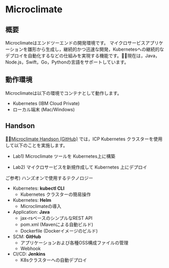 # Microclimate
## 概要
Microclimateはエンドツーエンドの開発環境です。
マイクロサービスアプリケーションを雛形から生成し，継続的かつ迅速な開発，Kubernetesへの継続的なデプロイを自動化するなどの仕組みを実現する機能です。現在は，Java，Node.js，Swift，Go，Pythonの言語をサポートしています。

## 動作環境
Microclimateは以下の環境でコンテナとして動作します。
- Kubernetes  (IBM Cloud Private)
- ローカル端末  (Mac/Windows)

## Handson
[Microclimate Handson (GitHub)](https://github.com/capsmalt/k8s-handson/tree/master/Microclimate) では，ICP Kubernetes クラスターを使用して以下のことを実施します。

- Lab1) Microclimate ツールを Kubernetes上に構築

- Lab2) マイクロサービスを新規作成して Kubernetes 上にデプロイ


ご参考) ハンズオンで使用するテクノロジー
- Kubernetes: **kubectl CLI**
    - Kubernetes クラスターの簡易操作
- Kubernetes: **Helm**
    - Microclimateの導入
- Application: **Java**
    - jax-rsベースのシンプルなREST API
    - pom.xml (Mavenによる自動ビルド)
    - Dockerfile (Dockerイメージのビルド)
- SCM: **GitHub**
    - アプリケーションおよび各種OSS構成ファイルの管理
    - Webhook
- CI/CD: **Jenkins**
    - K8sクラスターへの自動デプロイ